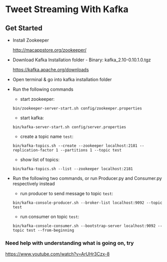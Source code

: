 # Tweet Streaming With Kafka

## Get Started
+ Install Zookeeper

  http://macappstore.org/zookeeper/

+ Download Kafka Installation folder - Binary: kafka_2.10-0.10.1.0.tgz

  https://kafka.apache.org/downloads 

+ Open terminal & go into kafka installation folder 

+ Run the following commands
  + start zookeeper: 
  ```
  bin/zookeeper-server-start.sh config/zookeeper.properties
  ```
  + start kafka: 
  ```
  bin/kafka-server-start.sh config/server.properties
  ```
  + create a topic name `test`: 
  ```
  bin/kafka-topics.sh --create --zookeeper localhost:2181 --replication-factor 1 --partitions 1 --topic test
  ```
  + show list of topics: 
  ```
  bin/kafka-topics.sh --list --zookeeper localhost:2181
  ```

+ Run the following two commands, or run Producer.py and Consumer.py respectively instead
  + run producer to send message to topic `test`: 
  ```
  bin/kafka-console-producer.sh --broker-list localhost:9092 --topic test
  ```
  + run consumer on topic `test`: 
  ```
  bin/kafka-console-consumer.sh --bootstrap-server localhost:9092 --topic test --from-beginning
  ```

### Need help with understanding what is going on, try
  https://www.youtube.com/watch?v=ArUHr3Czx-8
